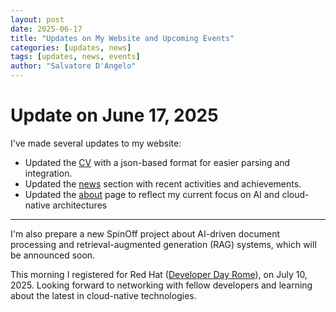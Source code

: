 ```yaml
---
layout: post
date: 2025-06-17
title: "Updates on My Website and Upcoming Events"
categories: [updates, news]
tags: [updates, news, events]
author: "Salvatore D'Angelo"
---
```


# Update on June 17, 2025

I've made several updates to my website:

- Updated the [CV](/cv/) with a json-based format for easier parsing and integration.
- Updated the [news](/news/) section with recent activities and achievements.
- Updated the [about](/) page to reflect my current focus on AI and cloud-native architectures

---

I'm also prepare a new SpinOff project about AI-driven document processing and retrieval-augmented generation (RAG) systems, which will be announced soon.

This morning I registered for Red Hat ([Developer Day Rome](https://events.redhat.com/profile/form/index.cfm?PKformID=0x1466212399b)), on July 10, 2025. Looking forward to networking with fellow developers and learning about the latest in cloud-native technologies.
